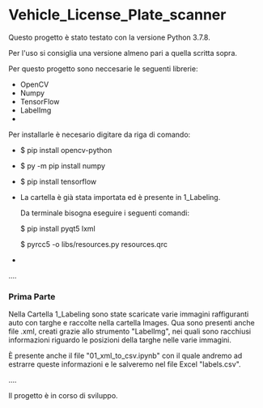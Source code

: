 # Vehicle_License_Plate_scanner

Questo progetto è stato testato con la versione Python 3.7.8.

Per l'uso si consiglia una versione almeno pari a quella scritta sopra.

Per questo progetto sono neccesarie le seguenti librerie:

- OpenCV
- Numpy
- TensorFlow
- LabelImg
- 

Per installarle è necesario digitare da riga di comando:

- $ pip install opencv-python
- $ py -m pip install numpy
- $ pip install tensorflow
- La cartella è già stata importata ed è presente in 1_Labeling.

  Da terminale bisogna eseguire i seguenti comandi:
  
  $ pip install pyqt5 lxml
  
  $ pyrcc5 -o libs/resources.py resources.qrc
- 

....

### Prima Parte
Nella Cartella 1_Labeling sono state scaricate varie immagini raffiguranti auto con targhe e raccolte nella cartella Images. Qua sono presenti anche file .xml, creati grazie allo strumento "LabelImg", nei quali sono racchiusi informazioni riguardo le posizioni della targhe nelle varie immagini.

È presente anche il file "01_xml_to_csv.ipynb" con il quale andremo ad estrarre queste informazioni e le salveremo nel file Excel "labels.csv".

....

Il progetto è in corso di sviluppo.
